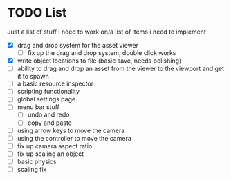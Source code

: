 # TODO List

Just a list of stuff i need to work on/a list of items i need to implement

- [x] drag and drop system for the asset viewer
  - [ ] fix up the drag and drop system, double click works
- [x] write object locations to file (basic save, needs polishing)
- [ ] ability to drag and drop an asset from the viewer to the viewport and get it to spawn
- [ ] a basic resource inspector
- [ ] scripting functionality
- [ ] global settings page
- [ ] menu bar stuff
  - [ ] undo and redo
  - [ ] copy and paste
- [ ] using arrow keys to move the camera
- [ ] using the controller to move the camera
- [ ] fix up camera aspect ratio
- [ ] fix up scaling an object
- [ ] basic physics
- [ ] scaling fix
